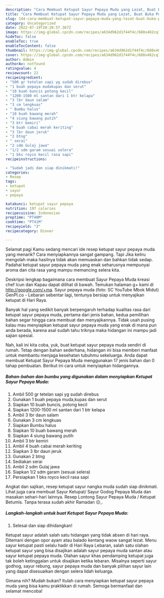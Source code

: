 ```yaml
---
description: "Cara Membuat Ketupat Sayur Pepaya Muda yang Lezat, Buat Buka Puasa}"
title: "Cara Membuat Ketupat Sayur Pepaya Muda yang Lezat, Buat Buka Puasa}"
slug: 144-cara-membuat-ketupat-sayur-pepaya-muda-yang-lezat-buat-buka-puasa
category: Uncategorized
date: 2022-07-19T20:20:57.367Z
image: https://img-global.cpcdn.com/recipes/a634d962d1f44f4c/680x482cq70/ketupat-sayur-pepaya-muda-foto-resep-utama.jpg
hideToc: false
enableToc: true
enableTocContent: false
thumbnail: https://img-global.cpcdn.com/recipes/a634d962d1f44f4c/680x482cq70/ketupat-sayur-pepaya-muda-foto-resep-utama.jpg
cover: https://img-global.cpcdn.com/recipes/a634d962d1f44f4c/680x482cq70/ketupat-sayur-pepaya-muda-foto-resep-utama.jpg
author: Admin
authorAv: notfound
ratingvalue: 4
reviewcount: 22
recipeingredient:
- "500 gr tetelan sapi yg sudah direbus"
- "1 buah pepaya mudakupas dan serut"
- "10 buah buncis potong kecil"
- "1200-1500 ml santan dari 1 btr kelapa"
- "3 lbr daun salam"
- "3 cm lengkuas"
- " Bumbu halus"
- "10 buah bawang merah"
- "4 siung bawang putih"
- "3 btr kemiri"
- "4 buah cabai merah keriting"
- "3 lbr daun jeruk"
- "2 btng"
- " serai"
- "2 sdm Gulaj jawa"
- "1/2 sdm garam sesuai selera"
- "1 bks royco kecil rasa sapi"
recipeinstructions:

- "Sudah jadi dan siap dinikmati!"
categories:
- Resep
tags:
- ketupat
- sayur
- pepaya

katakunci: ketupat sayur pepaya 
nutrition: 197 calories
recipecuisine: Indonesian
preptime: "PT40M"
cooktime: "PT41M"
recipeyield: "3"
recipecategory: Dinner

---
```



Selamat pagi Kamu sedang mencari ide resep ketupat sayur pepaya muda yang menarik? Cara menyiapkannya sangat gampang. Tapi Jika keliru mengolah maka hasilnya tidak akan memuaskan dan bahkan tidak sedap. Padahal ketupat sayur pepaya muda yang enak seharusnya mempunyai aroma dan cita rasa yang mampu memancing selera kita.


Deskripsi lengkap bagaimana cara membuat Sayur Pepaya Muda kreasi chef Icun dan Kapau dapat dilihat di bawah. Temukan halaman g+ kami di http://google.com/+ma. Sayur pepaya muda (foto: SC YouTube Mbok Midut) GenPI.co - Lebaran sebentar lagi, tentunya bersiap untuk menyajikan ketupat di Hari Raya.

Banyak hal yang sedikit banyak berpengaruh terhadap kualitas rasa dari ketupat sayur pepaya muda, pertama dari jenis bahan, kedua pemilihan bahan segar hingga cara membuat dan menyajikannya. Tidak usah pusing kalau mau menyiapkan ketupat sayur pepaya muda yang enak di mana pun anda berada, karena asal sudah tahu triknya maka hidangan ini mampu jadi sajian spesial.


Nah, kali ini kita coba, yuk, buat ketupat sayur pepaya muda sendiri di rumah. Tetap dengan bahan sederhana, hidangan ini bisa memberi manfaat untuk membantu menjaga kesehatan tubuhmu sekeluarga. Anda dapat membuat Ketupat Sayur Pepaya Muda menggunakan 17 jenis bahan dan 0 tahap pembuatan. Berikut ini cara untuk menyiapkan hidangannya.

<!--inarticleads1-->

##### Bahan-bahan dan bumbu yang digunakan dalam menyiapkan Ketupat Sayur Pepaya Muda:

1. Ambil 500 gr tetelan sapi yg sudah direbus
1. Gunakan 1 buah pepaya muda,kupas dan serut
1. Siapkan 10 buah buncis, potong kecil
1. Siapkan 1200-1500 ml santan dari 1 btr kelapa
1. Ambil 3 lbr daun salam
1. Gunakan 3 cm lengkuas
1. Siapkan  Bumbu halus
1. Siapkan 10 buah bawang merah
1. Siapkan 4 siung bawang putih
1. Ambil 3 btr kemiri
1. Ambil 4 buah cabai merah keriting
1. Siapkan 3 lbr daun jeruk
1. Gunakan 2 btng
1. Sediakan  serai
1. Ambil 2 sdm Gulaj jawa
1. Siapkan 1/2 sdm garam (sesuai selera)
1. Persiapkan 1 bks royco kecil rasa sapi


Angkat dan sajikan, resep ketupat sayur nangka muda sudah siap dinikmati. Lihat juga cara membuat Sayur Ketupat/ Sayur Godog Pepaya Muda dan masakan sehari-hari lainnya. Resep Lontong Sayur Pepaya Muda / Ketupat Betumis. Tanpa terasa sudah akhir Ramadan ☹️,. 

<!--inarticleads2-->

##### Langkah-langkah untuk buat Ketupat Sayur Pepaya Muda:


1. Selesai dan siap dihidangkan!

Ketupat sayur adalah salah satu hidangan yang tidak absen di hari raya. Ditemani dengan opor ayam atau balado kentang waow sangat lezat. Menu sayur ketupat pasti selalu hadir di Hari Raya Lebaran, salah satu olahan ketupat sayur yang bisa disajikan adalah sayur pepaya muda santan atau sayur ketupat pepaya muda. Olahan sayur khas pendamping ketupat juga tak boleh ketinggalan untuk disajikan ketika lebaran. Misalnya seperti sayur godhog, sayur rebung, sayur pepaya muda dan banyak pilihan sayur lain yang dapat disesuaikan dengan selera lidah keluarga. 

Gimana nih? Mudah bukan? Itulah cara menyiapkan ketupat sayur pepaya muda yang bisa kamu praktikkan di rumah. Semoga bermanfaat dan selamat mencoba!
